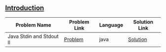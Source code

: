 ## [Introduction](https://www.hackerrank.com/domains/java/java-introduction)

|Problem Name|Problem Link|Language|Solution Link|
---|---|---|---
|Java Stdin and Stdout II|[Problem](https://www.hackerrank.com/challenges/java-stdin-stdout/problem)|java|[Solution](./JavaStdinandStdoutII.java)|
